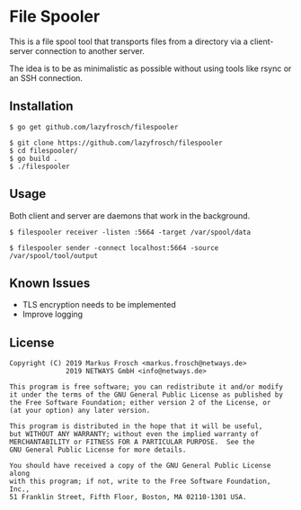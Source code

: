 File Spooler
============

This is a file spool tool that transports files from a directory via a client-server connection to another server.

The idea is to be as minimalistic as possible without using tools like rsync or an SSH connection.

## Installation

    $ go get github.com/lazyfrosch/filespooler
    
    $ git clone https://github.com/lazyfrosch/filespooler
    $ cd filespooler/
    $ go build .
    $ ./filespooler

## Usage

Both client and server are daemons that work in the background.

    $ filespooler receiver -listen :5664 -target /var/spool/data
    
    $ filespooler sender -connect localhost:5664 -source /var/spool/tool/output

## Known Issues

* TLS encryption needs to be implemented
* Improve logging

## License

    Copyright (C) 2019 Markus Frosch <markus.frosch@netways.de>
                  2019 NETWAYS GmbH <info@netways.de>

    This program is free software; you can redistribute it and/or modify
    it under the terms of the GNU General Public License as published by
    the Free Software Foundation; either version 2 of the License, or
    (at your option) any later version.

    This program is distributed in the hope that it will be useful,
    but WITHOUT ANY WARRANTY; without even the implied warranty of
    MERCHANTABILITY or FITNESS FOR A PARTICULAR PURPOSE.  See the
    GNU General Public License for more details.

    You should have received a copy of the GNU General Public License along
    with this program; if not, write to the Free Software Foundation, Inc.,
    51 Franklin Street, Fifth Floor, Boston, MA 02110-1301 USA.

